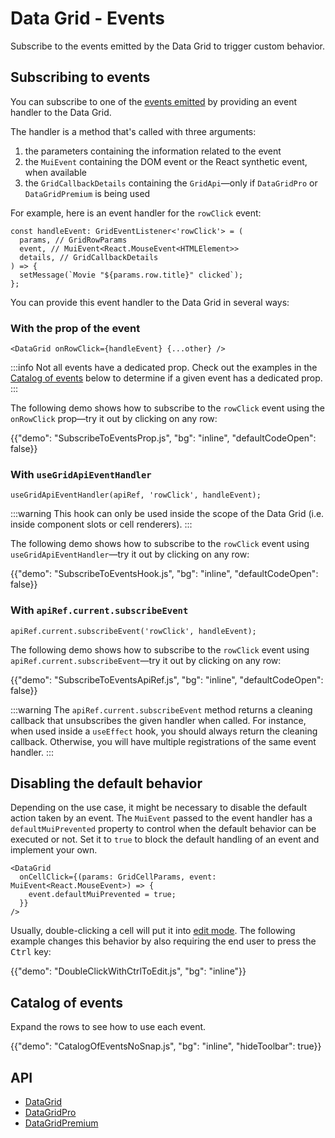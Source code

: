 # Data Grid - Events

<p class="description">Subscribe to the events emitted by the Data Grid to trigger custom behavior.</p>

## Subscribing to events

You can subscribe to one of the [events emitted](/x/react-data-grid/events/#catalog-of-events) by providing an event handler to the Data Grid.

The handler is a method that's called with three arguments:

1. the parameters containing the information related to the event
2. the `MuiEvent` containing the DOM event or the React synthetic event, when available
3. the `GridCallbackDetails` containing the `GridApi`—only if `DataGridPro` or `DataGridPremium` is being used

For example, here is an event handler for the `rowClick` event:

```tsx
const handleEvent: GridEventListener<'rowClick'> = (
  params, // GridRowParams
  event, // MuiEvent<React.MouseEvent<HTMLElement>>
  details, // GridCallbackDetails
) => {
  setMessage(`Movie "${params.row.title}" clicked`);
};
```

You can provide this event handler to the Data Grid in several ways:

### With the prop of the event

```tsx
<DataGrid onRowClick={handleEvent} {...other} />
```

:::info
Not all events have a dedicated prop.
Check out the examples in the [Catalog of events](#catalog-of-events) below to determine if a given event has a dedicated prop.
:::

The following demo shows how to subscribe to the `rowClick` event using the `onRowClick` prop—try it out by clicking on any row:

{{"demo": "SubscribeToEventsProp.js", "bg": "inline", "defaultCodeOpen": false}}

### With `useGridApiEventHandler`

```tsx
useGridApiEventHandler(apiRef, 'rowClick', handleEvent);
```

:::warning
This hook can only be used inside the scope of the Data Grid (i.e. inside component slots or cell renderers).
:::

The following demo shows how to subscribe to the `rowClick` event using `useGridApiEventHandler`—try it out by clicking on any row:

{{"demo": "SubscribeToEventsHook.js", "bg": "inline", "defaultCodeOpen": false}}

### With `apiRef.current.subscribeEvent`

```tsx
apiRef.current.subscribeEvent('rowClick', handleEvent);
```

The following demo shows how to subscribe to the `rowClick` event using `apiRef.current.subscribeEvent`—try it out by clicking on any row:

{{"demo": "SubscribeToEventsApiRef.js", "bg": "inline", "defaultCodeOpen": false}}

:::warning
The `apiRef.current.subscribeEvent` method returns a cleaning callback that unsubscribes the given handler when called.
For instance, when used inside a `useEffect` hook, you should always return the cleaning callback.
Otherwise, you will have multiple registrations of the same event handler.
:::

## Disabling the default behavior

Depending on the use case, it might be necessary to disable the default action taken by an event.
The `MuiEvent` passed to the event handler has a `defaultMuiPrevented` property to control when the default behavior can be executed or not.
Set it to `true` to block the default handling of an event and implement your own.

```tsx
<DataGrid
  onCellClick={(params: GridCellParams, event: MuiEvent<React.MouseEvent>) => {
    event.defaultMuiPrevented = true;
  }}
/>
```

Usually, double-clicking a cell will put it into [edit mode](/x/react-data-grid/editing/).
The following example changes this behavior by also requiring the end user to press the <kbd class="key">Ctrl</kbd> key:

{{"demo": "DoubleClickWithCtrlToEdit.js", "bg": "inline"}}

## Catalog of events

Expand the rows to see how to use each event.

{{"demo": "CatalogOfEventsNoSnap.js", "bg": "inline", "hideToolbar": true}}

## API

- [DataGrid](/x/api/data-grid/data-grid/)
- [DataGridPro](/x/api/data-grid/data-grid-pro/)
- [DataGridPremium](/x/api/data-grid/data-grid-premium/)
